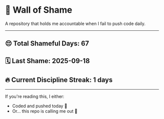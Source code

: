 # 🧱 Wall of Shame

A repository that holds me accountable when I fail to push code daily.

---

## 😔 Total Shameful Days: **67**
## 🗓️ Last Shame: **2025-09-18**
## 🔥 Current Discipline Streak: **1 days**

---

If you're reading this, I either:
- Coded and pushed today 💪
- Or... this repo is calling me out 😤

